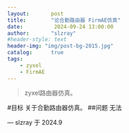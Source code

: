 ```yaml
---
layout:       post
title:        "论合勤路由器 FirmAE仿真"
date:          2024-09-24 13:00:00
author:       "slzray"
#header-style: text
header-img: "img/post-bg-2015.jpg"
catalog:      true
tags:
    - zyxel
    - FirmAE
---
```


> zyxel路由器仿真。

#目标
关于合勤路由器仿真。
##问题
无法

— slzray 于 2024.9
